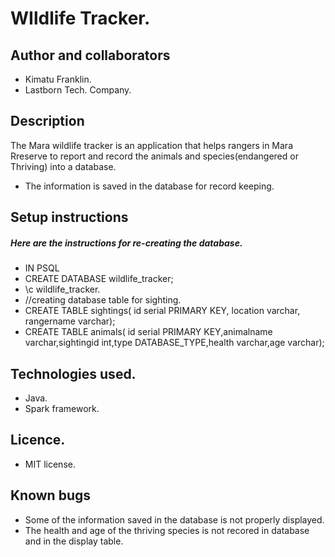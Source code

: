 # WIldlife Tracker.

## Author and collaborators
* Kimatu Franklin.
* Lastborn Tech. Company.
## Description
The Mara wildlife tracker is an application that helps rangers in Mara Rreserve to report and record the animals and species(endangered or Thriving) into a database.
* The information is saved in the database for record keeping.
## Setup instructions
##### Here are the instructions for re-creating the database.

* IN PSQL
* CREATE DATABASE wildlife_tracker;
* \c wildlife_tracker.
* //creating database table for sighting.
* CREATE TABLE sightings( id serial PRIMARY KEY, location varchar, rangername varchar);
* CREATE TABLE animals( id serial PRIMARY KEY,animalname varchar,sightingid int,type DATABASE_TYPE,health varchar,age varchar);


## Technologies used.
* Java.
* Spark framework.
## Licence.
* MIT license.

## Known bugs
* Some of the information saved in the database is not properly displayed.
* The health and age of the thriving species is not recored in database and in the display table.




